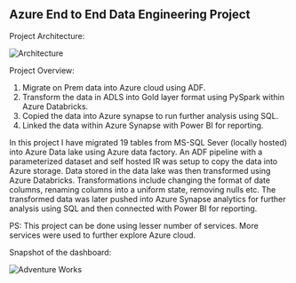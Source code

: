 ## Azure End to End Data Engineering Project

Project Architecture:

![Architecture](https://github.com/pranavrj/Azure_E2E/assets/25327428/d27c9982-1cef-4d96-a218-fc99059b2e8b)

Project Overview: 

1) Migrate on Prem data into Azure cloud using ADF.
2) Transform the data in ADLS into Gold layer format using PySpark within Azure Databricks.
3) Copied the data into Azure synapse to run further analysis using SQL.
4) Linked the data within Azure Synapse with Power BI for reporting.

In this project I have migrated 19 tables from MS-SQL Sever (locally hosted) into Azure Data lake using Azure data factory. An ADF pipeline with a parameterized dataset and self hosted IR was setup to copy the data into Azure storage. Data stored in the data lake was then transformed using Azure Databricks. Transformations include changing the format of date columns, renaming columns into a uniform state, removing nulls etc.
The transformed data was later pushed into Azure Synapse analytics for further analysis using SQL and then connected with Power BI for reporting. 

PS: This project can be done using lesser number of services. More services were used to further explore Azure cloud.

Snapshot of the dashboard:

![Adventure Works](https://github.com/pranavrj/Azure_E2E/assets/25327428/68c33b58-ad7b-45af-ad95-6580036ded9a)
